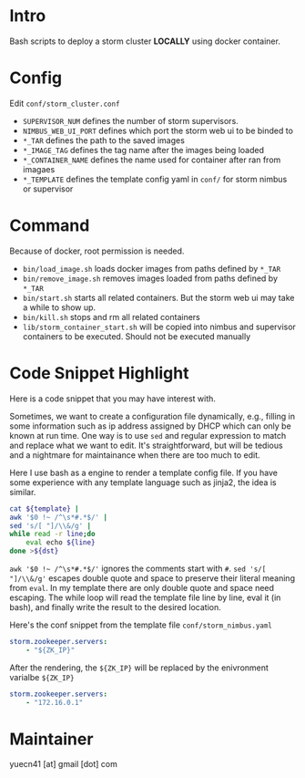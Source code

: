 # Intro

Bash scripts to deploy a storm cluster **LOCALLY** using docker container.

# Config

Edit `conf/storm_cluster.conf`

* `SUPERVISOR_NUM` defines the number of storm supervisors.
* `NIMBUS_WEB_UI_PORT` defines which port the storm web ui to be binded to
* `*_TAR` defines the path to the saved images
* `*_IMAGE_TAG` defines the tag name after the images being loaded
* `*_CONTAINER_NAME` defines the name used for container after ran from imagaes
* `*_TEMPLATE` defines the template config yaml in `conf/` for storm nimbus or supervisor

# Command

Because of docker, root permission is needed.

* `bin/load_image.sh` loads docker images from paths defined by `*_TAR`
* `bin/remove_image.sh` removes images loaded from paths defined by `*_TAR`
* `bin/start.sh` starts all related containers. But the storm web ui may take a while to show up.
* `bin/kill.sh` stops and rm all related containers
* `lib/storm_container_start.sh` will be copied into nimbus and supervisor containers to be executed. Should not be executed manually

# Code Snippet Highlight

Here is a code snippet that you may have interest with.

Sometimes, we want to create a configuration file dynamically, e.g., filling in some information such as ip address assigned by DHCP which can only be known at run time. One way is to use `sed` and regular expression to match and replace what we want to edit. It's straightforward, but will be tedious and a nightmare for maintainance when there are too much to edit.

Here I use bash as a engine to render a template config file. If you have some experience with any template language such as jinja2, the idea is similar.

```bash
cat ${template} |
awk '$0 !~ /^\s*#.*$/' |
sed 's/[ "]/\\&/g' |
while read -r line;do
    eval echo ${line}
done >${dst}
```

`awk '$0 !~ /^\s*#.*$/'` ignores the comments start with `#`. `sed 's/[ "]/\\&/g'` escapes double quote and space to preserve their literal meaning from `eval`. In my template there are only double quote and space need escaping.
The while loop will read the template file line by line, eval it (in bash), and finally write the result to the desired location.

Here's the conf snippet from the template file `conf/storm_nimbus.yaml`

```yaml
storm.zookeeper.servers:
    - "${ZK_IP}"
```

After the rendering, the `${ZK_IP}` will be replaced by the enivronment varialbe `${ZK_IP}`

```yaml
storm.zookeeper.servers:
    - "172.16.0.1"
```

# Maintainer

yuecn41 [at] gmail [dot] com
